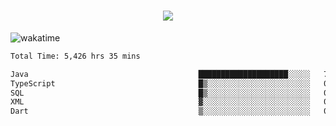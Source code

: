 <h1 align="center">
  <img src="https://readme-typing-svg.herokuapp.com/?font=Righteous&size=35&center=true&vCenter=true&width=500&height=70&duration=4000&lines=Hi!+%F0%9F%91%8B+I%27m+Ali%20Osman!;" />
</h1>


![wakatime](https://wakatime.com/share/@aliosmanoktar/3a8ffe71-6da4-4964-913b-2f09afbe53bf.svg?cache=none)
<!--START_SECTION:waka-->

```txt
Total Time: 5,426 hrs 35 mins

Java                                      ████████████████████░░░░░   79.63 %
TypeScript                                █▒░░░░░░░░░░░░░░░░░░░░░░░   05.42 %
SQL                                       █▒░░░░░░░░░░░░░░░░░░░░░░░   05.33 %
XML                                       ▓░░░░░░░░░░░░░░░░░░░░░░░░   02.18 %
Dart                                      ▒░░░░░░░░░░░░░░░░░░░░░░░░   01.28 %
```

<!--END_SECTION:waka-->


